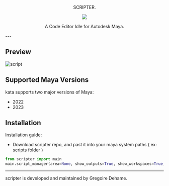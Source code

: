 <p align=center>SCRIPTER.</p>

<p align="center">
  <img src="https://github.com/gregoiredehame/kata/assets/74637340/011307af-4f80-4070-a38f-16da3f6e48c8">
</p>

<p align=center> A Code Editor Idle for Autodesk Maya.</p>
---

 Preview
-----------------------
![script](https://github.com/gregoiredehame/scripter_public/assets/74637340/922a287a-1804-41ab-9905-4a8eb067e130)

 Supported Maya Versions
-----------------------

 kata supports two major versions of Maya:
- 2022
- 2023

 Installation
-----------------------
 
 Installation guide:
 - Download scripter repo, and past it into your maya system paths ( ex: scripts folder )
```py
from scripter import main
main.script_manager(area=None, show_outputs=True, show_workspaces=True, directory=None)
```

---

scripter is developed and maintained by Gregoire Dehame.
